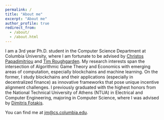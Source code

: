```yaml
---
permalink: /
title: "About me"
excerpt: "About me"
author_profile: true
redirect_from:
  - /about/
  - /about.html
---
```


I am a 3rd year Ph.D. student in the Computer Science Department at Columbia University, where I am fortunate to be advised by [Christos Papadimitriou](https://www.engineering.columbia.edu/faculty/christos-papadimitriou) and [Tim Roughgarden](https://timroughgarden.org). My research interests span the intersection of Algorithmic Game Theory and Economics with emerging areas of computation, especially blockchains and machine learning. On the former, I study blockchains and their applications (especially in decentralized finance) as innovative frameworks that pose unique incentive alignment challenges. I previously graduated with the highest honors from the National Technical University of Athens (NTUA) in Electrical and Computer Engineering, majoring in Computer Science, where I was advised by [Dimitris Fotakis](http://www.softlab.ntua.gr/~fotakis).

You can find me at [jm@cs.columbia.edu](mailto:jm@cs.columbia.edu).
